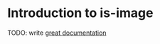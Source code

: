 # Introduction to is-image

TODO: write [great documentation](http://jacobian.org/writing/what-to-write/)
